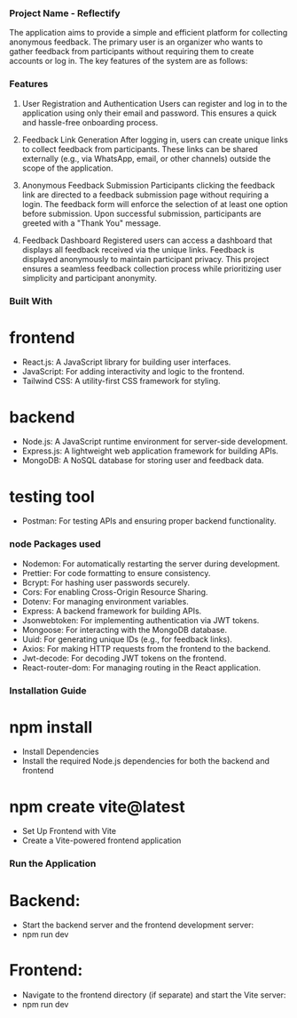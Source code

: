 ### Project Name - Reflectify
The application aims to provide a simple and efficient platform for collecting anonymous feedback. The primary user is an organizer who wants to gather feedback from participants without requiring them to create accounts or log in. The key features of the system are as follows:

### Features
1) User Registration and Authentication
Users can register and log in to the application using only their email and password.
This ensures a quick and hassle-free onboarding process.

2) Feedback Link Generation
After logging in, users can create unique links to collect feedback from participants.
These links can be shared externally (e.g., via WhatsApp, email, or other channels) outside the scope of the application.

3) Anonymous Feedback Submission
Participants clicking the feedback link are directed to a feedback submission page without requiring a login.
The feedback form will enforce the selection of at least one option before submission.
Upon successful submission, participants are greeted with a "Thank You" message.

4) Feedback Dashboard
Registered users can access a dashboard that displays all feedback received via the unique links.
Feedback is displayed anonymously to maintain participant privacy.
This project ensures a seamless feedback collection process while prioritizing user simplicity and participant anonymity.

### Built With
# frontend
- React.js: A JavaScript library for building user interfaces.
- JavaScript: For adding interactivity and logic to the frontend.
- Tailwind CSS: A utility-first CSS framework for styling.
# backend
- Node.js: A JavaScript runtime environment for server-side development.
- Express.js: A lightweight web application framework for building APIs.
- MongoDB: A NoSQL database for storing user and feedback data.
# testing tool
- Postman: For testing APIs and ensuring proper backend functionality.

### node Packages used
- Nodemon: For automatically restarting the server during development.
- Prettier: For code formatting to ensure consistency.
- Bcrypt: For hashing user passwords securely.
- Cors: For enabling Cross-Origin Resource Sharing.
- Dotenv: For managing environment variables.
- Express: A backend framework for building APIs.
- Jsonwebtoken: For implementing authentication via JWT tokens.
- Mongoose: For interacting with the MongoDB database.
- Uuid: For generating unique IDs (e.g., for feedback links).
- Axios: For making HTTP requests from the frontend to the backend.
- Jwt-decode: For decoding JWT tokens on the frontend.
- React-router-dom: For managing routing in the React application.

### Installation Guide
# npm install
- Install Dependencies
- Install the required Node.js dependencies for both the backend and frontend
  
# npm create vite@latest
- Set Up Frontend with Vite
- Create a Vite-powered frontend application

### Run the Application
# Backend:
- Start the backend server and the frontend development server:
- npm run dev

# Frontend:
- Navigate to the frontend directory (if separate) and start the Vite server:
- npm run dev



